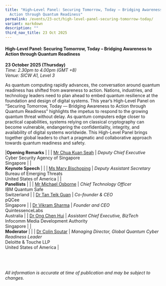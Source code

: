 ```yaml
---
title: "High–Level Panel: Securing Tomorrow, Today – Bridging Awareness to
  Action through Quantum Readiness"
permalink: /events/23-oct/high-level-panel-securing-tomorrow-today/
variant: markdown
description: ""
third_nav_title: 23 Oct 2025
---
```

#### **High-Level Panel: Securing Tomorrow, Today – Bridging Awareness to Action through Quantum Readiness**

**23 October 2025 (Thursday)**  
*Time: 2.30pm to 4.00pm (GMT +8)*
<br>*Venue: SICW A1, Level 3*

As quantum computing rapidly advances, the conversation around quantum readiness has shifted from awareness to action. Nations, industries, and technology leaders need to plan ahead to embed quantum resilience at the foundation and design of digital systems. This year’s High-Level Panel on “Securing Tomorrow, Today — Bridging Awareness to Action through Quantum Readiness” highlights the impetus to respond to the growing quantum threat without delay. As quantum computers edge closer to practical capabilities, systems relying on classical cryptography can become vulnerable, endangering the confidentiality, integrity, and availability of digital systems worldwide. This High-Level Panel brings together global leaders to chart a pragmatic and collaborative approach towards quantum readiness and safety.

|**Opening Remarks**          |                                                              |
| [Mr Chua Kuan Seah](/speakers/mr-chua-kuan-seah/)  | *Deputy Chief Executive* <br>Cyber Security Agency of Singapore<br>Singapore      |
|<br>**Keynote Speech**          |                                                              |
| [Ms Mary Bischoping](/speakers/ms-mary-bischoping/)  | *Deputy Assistant Secretary* <br>Bureau of Emerging Threats<br>United States of America      |
|<br>**Panellists**          |                                                              |
| [Mr Michael Osborne](/speakers/mr-michael-osborne/)  | *Chief Technology Officer* <br>IBM Quantum Safe<br>Switzerland      |
| [Dr Tan Teik Guan](/speakers/dr-tan-teik-guan/)  | *Co-founder &amp; CEO* <br>pQCee<br>Singapore      |
| [Dr Vikram Sharma](/speakers/dr-vikram-sharma/)  | *Founder and CEO* <br>QuintessenceLabs<br>Australia      |
| [Dr Ong Chen Hui](/speakers/dr-ong-chen-hui/)  | *Assistant Chief Executive, BizTech* <br>Infocomm Media Development Authority<br>Singapore      |
|<br>**Moderator**          |                                                              |
| [Dr Colin Soutar](/speakers/dr-colin-soutar/)  | *Managing Director, Global Quantum Cyber Readiness Leader* <br>Deloitte &amp; Touche LLP<br>United States of America      |

<br><br><br>
*All information is accurate at time of publication and may be subject to changes.*